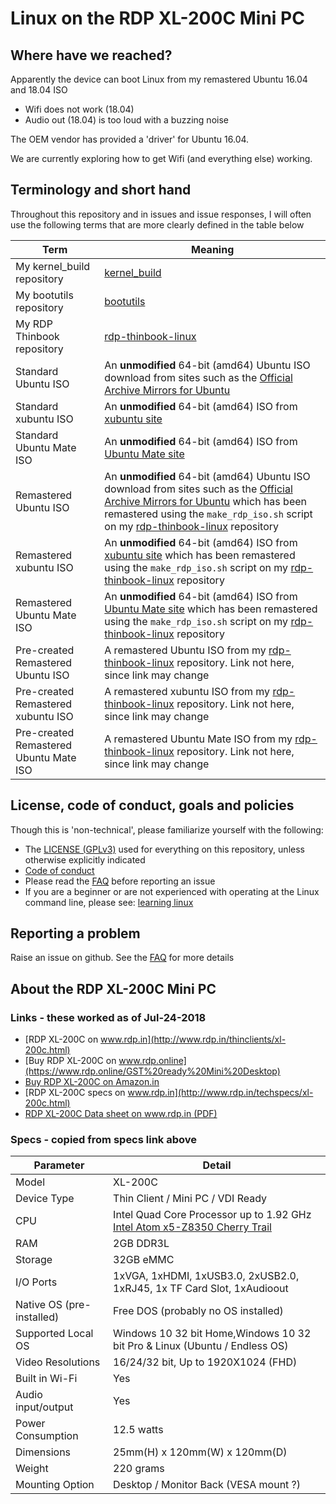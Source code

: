 # Linux on the RDP XL-200C Mini PC

## Where have we reached?
Apparently the device can boot Linux from my remastered Ubuntu 16.04 and 18.04 ISO
- Wifi does not work (18.04)
- Audio out (18.04) is too loud with a buzzing noise

The OEM vendor has provided a 'driver' for Ubuntu 16.04.

We are currently exploring how to get Wifi (and everything else) working.

## Terminology and short hand
Throughout this repository and in issues and issue responses, I will often use the following terms that are more clearly defined in the table below

| Term | Meaning |
| ---- | ------- |
| My kernel_build repository | [kernel_build](https://github.com/sundarnagarajan/kernel_build) |
| My bootutils repository | [bootutils](https://github.com/sundarnagarajan/bootutils) |
| My RDP Thinbook repository | [rdp-thinbook-linux](https://github.com/sundarnagarajan/rdp-thinbook-linux) |
| Standard Ubuntu ISO | An **unmodified** 64-bit (amd64) Ubuntu ISO download from sites such as the [Official Archive Mirrors for Ubuntu](https://launchpad.net/ubuntu/+archivemirrors) |
| Standard xubuntu ISO | An **unmodified** 64-bit (amd64) ISO from [xubuntu site](https://xubuntu.org/download) |
| Standard Ubuntu Mate ISO | An **unmodified** 64-bit (amd64) ISO from [Ubuntu Mate site](https://ubuntu-mate.org/download/) |
| Remastered Ubuntu ISO | An **unmodified** 64-bit (amd64) Ubuntu ISO download from sites such as the [Official Archive Mirrors for Ubuntu](https://launchpad.net/ubuntu/+archivemirrors) which has been remastered using the ```make_rdp_iso.sh``` script on my [rdp-thinbook-linux](https://github.com/sundarnagarajan/rdp-thinbook-linux) repository |
| Remastered xubuntu ISO | An **unmodified** 64-bit (amd64) ISO from [xubuntu site](https://xubuntu.org/download) which has been remastered using the ```make_rdp_iso.sh``` script on my [rdp-thinbook-linux](https://github.com/sundarnagarajan/rdp-thinbook-linux) repository |
| Remastered Ubuntu Mate ISO | An **unmodified** 64-bit (amd64) ISO from [Ubuntu Mate site](https://ubuntu-mate.org/download/) which has been remastered using the ```make_rdp_iso.sh``` script on my [rdp-thinbook-linux](https://github.com/sundarnagarajan/rdp-thinbook-linux) repository |
| Pre-created Remastered Ubuntu ISO | A remastered Ubuntu ISO from my [rdp-thinbook-linux](https://github.com/sundarnagarajan/rdp-thinbook-linux) repository. Link not here, since link may change |
| Pre-created Remastered xubuntu ISO | A remastered xubuntu ISO from my [rdp-thinbook-linux](https://github.com/sundarnagarajan/rdp-thinbook-linux) repository. Link not here, since link may change |
| Pre-created Remastered Ubuntu Mate ISO | A remastered Ubuntu Mate ISO from my [rdp-thinbook-linux](https://github.com/sundarnagarajan/rdp-thinbook-linux) repository. Link not here, since link may change |

## License, code of conduct, goals and policies
Though this is 'non-technical', please familiarize yourself with the following:
- The [LICENSE (GPLv3)](/LICENSE) used for everything on this repository, unless otherwise explicitly indicated
- [Code of conduct](/CODE_OF_CONDUCT.md)
- Please read the [FAQ](/docs/faq.md) before reporting an issue
- If you are a beginner or are not experienced with operating at the Linux command line, please see: [learning linux](/docs/learning_linux.md)

## Reporting a problem
Raise an issue on github. See the [FAQ](/docs/faq.md) for more details


## About the RDP XL-200C Mini PC
### Links - these worked as of Jul-24-2018
- [RDP XL-200C on www.rdp.in](http://www.rdp.in/thinclients/xl-200c.html)
- [Buy RDP XL-200C on www.rdp.online](https://www.rdp.online/GST%20ready%20Mini%20Desktop)
- [Buy RDP XL-200C on Amazon.in](https://www.amazon.in/RDP-Client-XL-200c-Processor-Storage/dp/B07DKSC5BL)
- [RDP XL-200C specs on www.rdp.in](http://www.rdp.in/techspecs/xl-200c.html)
- [RDP XL-200C Data sheet on www.rdp.in (PDF)](https://rdpdrive.app.box.com/s/1jc0ah5q8c94yoj2erii31e2gmdp8v0r)
### Specs - copied from specs link above

| Parameter | Detail |
| ----- | ----- |
| Model | XL-200C |
| Device Type | Thin Client / Mini PC / VDI Ready |
| CPU | Intel Quad Core Processor up to 1.92 GHz [Intel Atom x5-Z8350 Cherry Trail](https://ark.intel.com/products/93361/Intel-Atom-x5-Z8350-Processor-2M-Cache-up-to-1_92-GHz) |
| RAM | 2GB DDR3L |
| Storage | 32GB eMMC |
| I/O Ports | 1xVGA, 1xHDMI, 1xUSB3.0, 2xUSB2.0, 1xRJ45, 1x TF Card Slot, 1xAudioout |
| Native OS (pre-installed) | Free DOS (probably no OS installed) |
| Supported Local OS | Windows 10 32 bit Home,Windows 10 32 bit Pro & Linux (Ubuntu / Endless OS) |
| Video Resolutions | 16/24/32 bit, Up to 1920X1024 (FHD) |
| Built in Wi-Fi | Yes |
| Audio input/output | Yes |
| Power Consumption | 12.5 watts |
| Dimensions | 25mm(H) x 120mm(W) x 120mm(D) |
| Weight | 220 grams |
| Mounting Option | Desktop / Monitor Back (VESA mount ?) |
